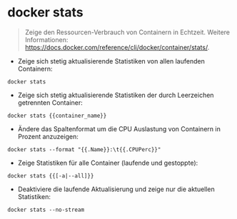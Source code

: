 # docker stats

> Zeige den Ressourcen-Verbrauch von Containern in Echtzeit.
> Weitere Informationen: <https://docs.docker.com/reference/cli/docker/container/stats/>.

- Zeige sich stetig aktualisierende Statistiken von allen laufenden Containern:

`docker stats`

- Zeige sich stetig aktualisierende Statistiken der durch Leerzeichen getrennten Container:

`docker stats {{container_name}}`

- Ändere das Spaltenformat um die CPU Auslastung von Containern in Prozent anzuzeigen:

`docker stats --format "{{.Name}}:\t{{.CPUPerc}}"`

- Zeige Statistiken für alle Container (laufende und gestoppte):

`docker stats {{[-a|--all]}}`

- Deaktiviere die laufende Aktualisierung und zeige nur die aktuellen Statistiken:

`docker stats --no-stream`
